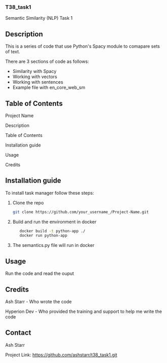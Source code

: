 ### T38_task1

Semantic Similarity (NLP) Task 1

## Description

This is a series of code that use Python's Spacy module to comapare sets of text.

There are 3 sections of code as follows:
- Similarity with Spacy
- Working with vectors
- Working with sentences
- Example file with en_core_web_sm

## Table of Contents

Project Name

Description

Table of Contents

Installation guide

Usage

Credits

## Installation guide

To install task manager follow these steps:

1. Clone the repo

   ```sh
   git clone https://github.com/your_username_/Project-Name.git
   ```

2. Build and run the environment in docker
   ```sh
      docker build -t python-app ./
      docker run python-app
   ```

3. The semantics.py file will run in docker

## Usage
Run the code and read the ouput

## Credits
Ash Starr - Who wrote the code

Hyperion Dev - Who provided the training and support to help me write the code

## Contact
Ash Starr

Project Link: https://github.com/ashstarr/t38_task1.git
